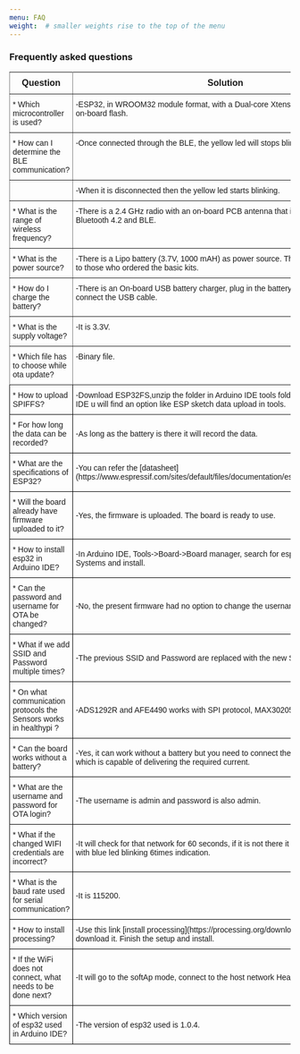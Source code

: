 ```yaml
---
menu: FAQ
weight:  # smaller weights rise to the top of the menu
---
```

### Frequently asked questions

<style type="text/css">
.tg  {border-collapse:collapse;border-spacing:0;}
.tg td{font-family: Arial, sans-serif;font-size:14px;padding:10px 5px;border-style:solid;border-width:1px;overflow:hidden;word-break:normal;border-color:black;}
.tg th{font-family: Arial, sans-serif;font-size:14px;font-weight:normal;padding:10px 5px;border-style:solid;border-width:1px;overflow:hidden;word-break:normal;border-color:black;}
.tg .tg-ui9f{font-size:16px;font-family:Tahoma, Geneva, sans-serif !important;; border-color: inherit; text-align: center; vertical-align: top}
.tg .tg-0pky{border-color: inherit; text-align: left; vertical-align: top}
</style>
<table class="tg">
  <tr>
    <th class="tg-ui9f"><span style="font-weight: bold">Question</span></th>
    <th class="tg-ui9f"><span style="font-weight: bold">Solution</span></th>
  </tr>
  <tr>
    <td class="tg-0pky">* Which microcontroller is used?</td>
    <td class="tg-0pky">-ESP32, in WROOM32 module format, with a Dual-core Xtensa 32-bit CPU, 4 MB of on-board flash.</td>
  </tr>
  <tr>
    <td class="tg-0pky">* How can I determine the BLE communication?</td>
    <td class="tg-0pky">-Once connected through the BLE, the yellow led will stops blinking.</td>
  </tr>
  <tr>
    <td class="tg-0pky"></td>
    <td class="tg-0pky">-When it is disconnected then the yellow led starts blinking.</td>
  </tr>
  <tr>
    <td class="tg-0pky">* What is the range of wireless frequency?</td>
    <td class="tg-0pky">-There is a 2.4 GHz radio with an on-board PCB antenna that is compatible with Bluetooth 4.2 and BLE.</td>
  </tr>
  <tr>
    <td class="tg-0pky">* What is the power source?</td>
    <td class="tg-0pky">-There is a Lipo battery (3.7V, 1000 mAH) as power source. This would be applicable to those who ordered the basic kits.</td>
  </tr>
  <tr>
    <td class="tg-0pky">* How do I charge the battery?</td>
    <td class="tg-0pky">-There is an On-board USB battery charger, plug in the battery to the board and then connect the USB cable.</td>
  </tr>
  <tr>
    <td class="tg-0pky">* What is the supply voltage?</td>
    <td class="tg-0pky">-It is 3.3V.</td>
  </tr>
  <tr>
    <td class="tg-0pky">* Which file has to choose while ota update?</td>
    <td class="tg-0pky">-Binary file.</td>
  </tr>
  <tr>
    <td class="tq-0pky">* How to upload SPIFFS?</td>
    <td class="tg-0pky">-Download ESP32FS,unzip the folder in Arduino IDE tools folder and  open the Arduino IDE u will find an option like ESP sketch data upload in tools.</td>
  </tr>
  <tr>
    <td class="tq-0pky">* For how long the data can be recorded?</td>
    <td class="tq-0pky">-As long as the battery is there it will record the data.</td>
  </tr>
  <tr>
    <td class="tq-0pky">* What are the specifications of ESP32?</td>
    <td class-"tq-0pky">-You can refer the [datasheet](https://www.espressif.com/sites/default/files/documentation/esp32_datasheet_en.pdf).</td>
  </tr>
    <tr>
    <td class="tq-0pky">* Will the board already have firmware uploaded to it?</td>
    <td class="tq-0pky">-Yes, the firmware is uploaded. The board is ready to use.</td>
  </tr>
  </tr>
    <tr>
    <td class="tq-0pky">* How to install esp32 in Arduino IDE?</td>
    <td class="tq-0pky">-In Arduino IDE, Tools->Board->Board manager, search for esp32 by Espressif Systems and install.</td>
  </tr>
  </tr>
    <tr>
    <td class="tq-0pky">* Can the password and username for OTA be changed?</td>
    <td class="tq-0pky">-No, the present firmware had no option to change the username and password.</td>
  </tr>
  </tr>
    <tr>
    <td class="tq-0pky">* What if we add SSID and Password multiple times?</td>
    <td class="tq-0pky">-The previous SSID and Password are replaced with the new SSID and Password.</td>
  </tr>
  </tr>
    <tr>
    <td class="tq-0pky">* On what communication protocols the Sensors works in healthypi ?</td>
    <td class="tq-0pky">-ADS1292R and AFE4490 works with SPI protocol, MAX30205 work with I2c protocol.</td>
  </tr>
  <tr>
    <td class="tq-0pky">* Can the board works without a battery?</td>
    <td class="tq-0pky">-Yes, it can work without a battery but you need to connect the high quality USB cable which is capable of delivering the required current.</td>
  </tr>
  <tr>
    <td class="tq-0pky">* What are the username and password for OTA login?</td>
    <td class="tq-0pky">-The username is admin and password is also admin.</td>
  </tr>
  <tr>
    <td class="tq-0pky">* What if the changed WIFI credentials are incorrect?</td>
    <td class="tq-0pky">-It will check for that network for 60 seconds, if it is not there it will go to softAp mode with blue led blinking 6times indication.</td>
  </tr>
  <tr>
    <td class="tq-0pky">* What is the baud rate used for serial communication?</td>
    <td class="tq-0pky">-It is 115200.</td>
  </tr>
  <tr>
    <td class="tq-0pky">* How to install processing?</td>
    <td class="tq-0pky">-Use this link [install processing](https://processing.org/download/). Select the OS and download it. Finish the setup and install.</td>
  </tr>
  <tr>
    <td class="tq-0pky">* If the WiFi does not connect, what needs to be done next?</td>
    <td class="tq-0pky">-It will go to the softAp mode, connect to the host network Healthypi_v4.</td>
  </tr>
  <tr>
    <td class="tq-0pky">* Which version of esp32 used in Arduino IDE?</td>
    <td class="tq-0pky">-The version of esp32 used is 1.0.4.</td>
  </tr>
</table>
